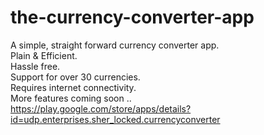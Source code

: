 # the-currency-converter-app


A simple, straight forward currency converter app.</br>
Plain & Efficient.</br>
Hassle free.</br>
Support for over 30 currencies.</br>
Requires internet connectivity.</br>
More features coming soon ..</br>
https://play.google.com/store/apps/details?id=udp.enterprises.sher_locked.currencyconverter
